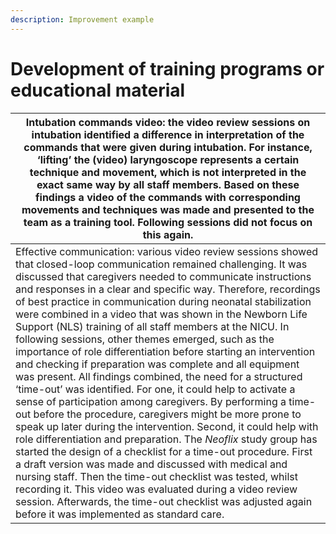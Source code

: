 ```yaml
---
description: Improvement example
---
```


# Development of training programs or educational material

| Intubation commands video: the video review sessions on intubation identified a difference in interpretation of the commands that were given during intubation. For instance, ‘lifting’ the (video) laryngoscope represents a certain technique and movement, which is not interpreted in the exact same way by all staff members. Based on these findings a video of the commands with corresponding movements and techniques was made and presented to the team as a training tool. Following sessions did not focus on this again.                                                                                                                                                                                                                                                                                                                                                                                                                                                                                                                                                                                                                                                                                                                                                                                                                                                               |
| --------------------------------------------------------------------------------------------------------------------------------------------------------------------------------------------------------------------------------------------------------------------------------------------------------------------------------------------------------------------------------------------------------------------------------------------------------------------------------------------------------------------------------------------------------------------------------------------------------------------------------------------------------------------------------------------------------------------------------------------------------------------------------------------------------------------------------------------------------------------------------------------------------------------------------------------------------------------------------------------------------------------------------------------------------------------------------------------------------------------------------------------------------------------------------------------------------------------------------------------------------------------------------------------------------------------------------------------------------------------------------------------------- |
| Effective communication: various video review sessions showed that closed-loop communication remained challenging. It was discussed that caregivers needed to communicate instructions and responses in a clear and specific way. Therefore, recordings of best practice in communication during neonatal stabilization were combined in a video that was shown in the Newborn Life Support (NLS) training of all staff members at the NICU. In following sessions, other themes emerged, such as the importance of role differentiation before starting an  intervention and checking if preparation was complete and all equipment was present. All findings combined, the need for a structured ‘time-out’ was identified. For one, it could help to activate a sense of participation among caregivers. By performing a time-out before the procedure, caregivers might be more prone to speak up later during the intervention. Second, it could help with role differentiation and preparation. The _Neoflix_ study group has started the design of a checklist for a time-out procedure. First a draft version was made and discussed with medical and nursing staff. Then the time-out checklist was tested, whilst recording it. This video was evaluated during a video review session. Afterwards, the time-out checklist was adjusted again before it was implemented as standard care. |
